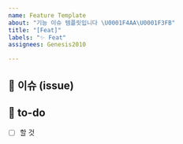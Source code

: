 ```yaml
---
name: Feature Template
about: "기능 이슈 템플릿입니다 \U0001F4AA\U0001F3FB"
title: "[Feat]"
labels: "✨ Feat"
assignees: Genesis2010

---
```


## 👀 이슈 (issue)
<!-- 이슈에 대한 내용을 설명해주세요. -->

## 🚀 to-do
<!-- 진행할 작업에 대해 적어주세요 -->
- [ ] 할 것
